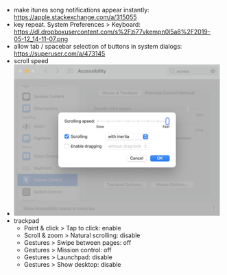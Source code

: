 * make itunes song notifications appear instantly: https://apple.stackexchange.com/a/315055
* key repeat. System Preferences > Keyboard: https://dl.dropboxusercontent.com/s%2Fzi77vkempn0l5a8%2F2019-05-12_14-11-07.png
* allow tab / spacebar selection of buttons in system dialogs: https://superuser.com/a/473145 
* scroll speed
* <img src="scrollspeed.png" width="600"/>
* trackpad
  * Point & click > Tap to click: enable
  * Scroll & zoom > Natural scrolling: disable
  * Gestures > Swipe between pages: off
  * Gestures > Mission control: off
  * Gestures > Launchpad: disable
  * Gestures > Show desktop: disable
